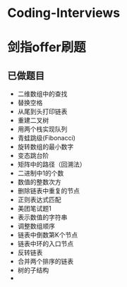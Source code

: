 # Coding-Interviews
# 剑指offer刷题 #

##  已做题目  ##
- 二维数组中的查找
- 替换空格
- 从尾到头打印链表
- 重建二叉树
- 用两个栈实现队列
- 青蛙跳级(Fibonacci)
- 旋转数组的最小数字
- 变态跳台阶
- 矩阵中的路径（回溯法）
- 二进制中1的个数
- 数值的整数次方
- 删除链表中重复的节点
- 正则表达式匹配
- 美团笔试题1
- 表示数值的字符串
- 调整数组顺序
- 链表中倒数第K个节点
- 链表中环的入口节点
- 反转链表
- 合并两个排序的链表
- 树的子结构
- 
